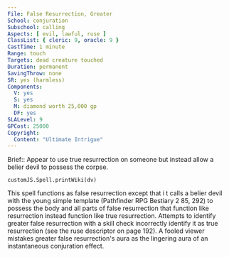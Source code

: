 ```yaml
---
File: False Resurrection, Greater
School: conjuration
Subschool: calling
Aspects: [ evil, lawful, ruse ]
ClassList: { cleric: 9, oracle: 9 }
CastTime: 1 minute
Range: touch
Targets: dead creature touched
Duration: permanent
SavingThrow: none
SR: yes (harmless)
Components:
  V: yes
  S: yes
  M: diamond worth 25,000 gp
  DF: yes
SLALevel: 9
GPCost: 25000
Copyright:
  Content: "Ultimate Intrigue"
---
```

Brief:: Appear to use true resurrection on someone but instead allow a belier devil to possess the corpse.

```dataviewjs
customJS.Spell.printWiki(dv)
```

This spell functions as false resurrection except that i t calls a belier devil with the young simple template (Pathfinder RPG Bestiary 2 85, 292) to possess the body and all parts of false resurrection that function like resurrection instead function like true resurrection.  Attempts to identify greater false resurrection with a skill check incorrectly identify it as true resurrection (see the ruse descriptor on page 192). A fooled viewer mistakes greater false resurrection's aura as the lingering aura of an instantaneous conjuration effect.
